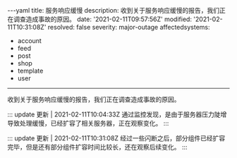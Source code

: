 ---yaml
title: 服务响应缓慢
description: 收到关于服务响应缓慢的报告，我们正在调查造成事故的原因。
date: '2021-02-11T09:57:56Z'
modified: '2021-02-11T10:31:08Z'
resolved: false
severity: major-outage
affectedsystems:
  - account
  - feed
  - post
  - shop
  - template
  - user
---
收到关于服务响应缓慢的报告，我们正在调查造成事故的原因。

::: update 更新 | 2021-02-11T10:04:33Z
通过监控发现，是由于服务器压力陡增导致处理缓慢，已经扩容了相关服务器，正在观察变化。
:::

::: update 更新 | 2021-02-11T10:31:08Z
经过一些闪断之后，部分组件已经扩容完毕，但是还有部分组件扩容时间比较长，还在观察后续变化。
:::

